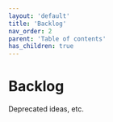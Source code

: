```yaml
---
layout: 'default'
title: 'Backlog'
nav_order: 2
parent: 'Table of contents'
has_children: true
---
```


# Backlog

Deprecated ideas, etc.
